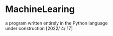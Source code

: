 # MachineLearing
a program written entirely in the Python language  
under construction [2022/ 4/ 17]
